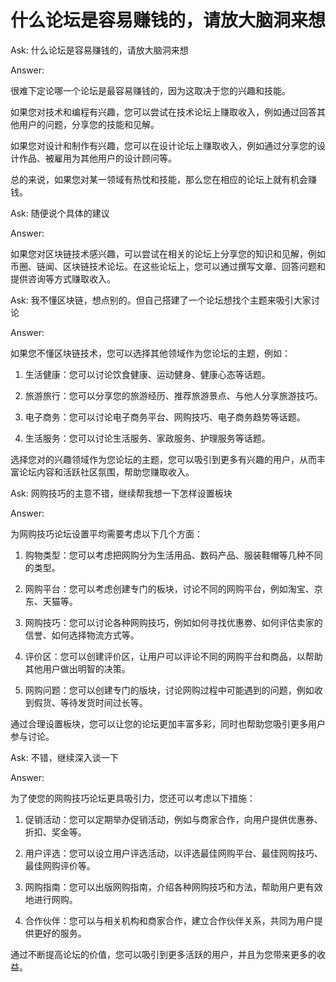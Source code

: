 # 什么论坛是容易赚钱的，请放大脑洞来想
Ask:
什么论坛是容易赚钱的，请放大脑洞来想

Answer:

很难下定论哪一个论坛是最容易赚钱的，因为这取决于您的兴趣和技能。

如果您对技术和编程有兴趣，您可以尝试在技术论坛上赚取收入，例如通过回答其他用户的问题，分享您的技能和见解。

如果您对设计和制作有兴趣，您可以在设计论坛上赚取收入，例如通过分享您的设计作品、被雇用为其他用户的设计顾问等。

总的来说，如果您对某一领域有热忱和技能，那么您在相应的论坛上就有机会赚钱。

 Ask:
随便说个具体的建议

Answer:

如果您对区块链技术感兴趣，可以尝试在相关的论坛上分享您的知识和见解，例如 币圈、链闻、区块链技术论坛。在这些论坛上，您可以通过撰写文章、回答问题和提供咨询等方式赚取收入。

 Ask:
我不懂区块链，想点别的。但自己搭建了一个论坛想找个主题来吸引大家讨论

Answer:

如果您不懂区块链技术，您可以选择其他领域作为您论坛的主题，例如：

1. 生活健康：您可以讨论饮食健康、运动健身、健康心态等话题。

2. 旅游旅行：您可以分享您的旅游经历、推荐旅游景点、与他人分享旅游技巧。

3. 电子商务：您可以讨论电子商务平台、网购技巧、电子商务趋势等话题。

4. 生活服务：您可以讨论生活服务、家政服务、护理服务等话题。

选择您对的兴趣领域作为您论坛的主题，您可以吸引到更多有兴趣的用户，从而丰富论坛内容和活跃社区氛围，帮助您赚取收入。

 Ask:
网购技巧的主意不错，继续帮我想一下怎样设置板块

Answer:

为网购技巧论坛设置平均需要考虑以下几个方面：

1. 购物类型：您可以考虑把网购分为生活用品、数码产品、服装鞋帽等几种不同的类型。

2. 网购平台：您可以考虑创建专门的板块，讨论不同的网购平台，例如淘宝、京东、天猫等。

3. 网购技巧：您可以讨论各种网购技巧，例如如何寻找优惠劵、如何评估卖家的信誉、如何选择物流方式等。

4. 评价区：您可以创建评价区，让用户可以评论不同的网购平台和商品，以帮助其他用户做出明智的决策。

5. 网购问题：您可以创建专门的版块，讨论网购过程中可能遇到的问题，例如收到假货、等待发货时间过长等。

通过合理设置板块，您可以让您的论坛更加丰富多彩，同时也帮助您吸引更多用户参与讨论。

 Ask:
不错，继续深入谈一下

Answer:                            

为了使您的网购技巧论坛更具吸引力，您还可以考虑以下措施：

1. 促销活动：您可以定期举办促销活动，例如与商家合作，向用户提供优惠券、折扣、奖金等。

2. 用户评选：您可以设立用户评选活动，以评选最佳网购平台、最佳网购技巧、最佳网购评价等。

3. 网购指南：您可以出版网购指南，介绍各种网购技巧和方法，帮助用户更有效地进行网购。

4. 合作伙伴：您可以与相关机构和商家合作，建立合作伙伴关系，共同为用户提供更好的服务。

通过不断提高论坛的价值，您可以吸引到更多活跃的用户，并且为您带来更多的收益。